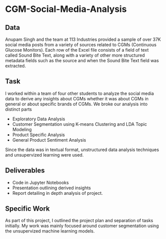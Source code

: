 # CGM-Social-Media-Analysis

## Data
Anupam Singh and the team at 113 Industries provided a sample of over 37K social media posts from a variety of sources related to CGMs (Continuous Glucose Monitors). Each row of the Excel file consists of a field of text called Sound Bite Text, along with a variety of other more structured metadata fields such as the source and when the Sound Bite Text field was extracted.

## Task
I worked within a team of four other students to analyze the social media data to derive any insights about CGMs whether it was about CGMs in general or about specific brands of CGMs. We broke our analysis into distinct parts

- Exploratory Data Analysis
- Customer Segmentation using K-means Clustering and LDA Topic Modeling
- Product Specific Analysis
- General Product Sentiment Analysis

Since the data was in textual format, unstructured data analysis techniques and unsupervized learning were used. 

## Deliverables
- Code in Jupyter Notebooks
- Presentation outlining derived insights
- Report detailing in depth analysis of project.

## Specific Work
As part of this project, I outlined the project plan and separation of tasks initially. My work was mainly focused around customer segmentation using the unsupervized machine learning models.
